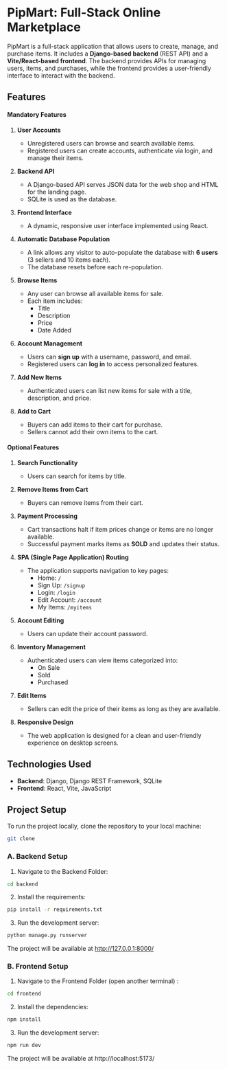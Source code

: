 # PipMart: Full-Stack Online Marketplace

PipMart is a full-stack application that allows users to create, manage, and purchase items. It includes a **Django-based backend** (REST API) and a **Vite/React-based frontend**. The backend provides APIs for managing users, items, and purchases, while the frontend provides a user-friendly interface to interact with the backend.


## Features

#### **Mandatory Features**

1. **User Accounts**  
   - Unregistered users can browse and search available items.  
   - Registered users can create accounts, authenticate via login, and manage their items.

2. **Backend API**  
   - A Django-based API serves JSON data for the web shop and HTML for the landing page.  
   - SQLite is used as the database.

3. **Frontend Interface**  
   - A dynamic, responsive user interface implemented using React.

4. **Automatic Database Population**  
   - A link allows any visitor to auto-populate the database with **6 users** (3 sellers and 10 items each).  
   - The database resets before each re-population.

5. **Browse Items**  
   - Any user can browse all available items for sale.  
   - Each item includes:  
      - Title  
      - Description  
      - Price  
      - Date Added  

6. **Account Management**  
   - Users can **sign up** with a username, password, and email.  
   - Registered users can **log in** to access personalized features.

7. **Add New Items**  
   - Authenticated users can list new items for sale with a title, description, and price.

8. **Add to Cart**  
   - Buyers can add items to their cart for purchase.  
   - Sellers cannot add their own items to the cart.

#### **Optional Features**

1. **Search Functionality**  
   - Users can search for items by title.

2. **Remove Items from Cart**  
   - Buyers can remove items from their cart.

3. **Payment Processing**  
   - Cart transactions halt if item prices change or items are no longer available.  
   - Successful payment marks items as **SOLD** and updates their status.

4. **SPA (Single Page Application) Routing**  
   - The application supports navigation to key pages:  
     - Home: `/`  
     - Sign Up: `/signup`  
     - Login: `/login`  
     - Edit Account: `/account`  
     - My Items: `/myitems`  

5. **Account Editing**  
   - Users can update their account password.

6. **Inventory Management**  
   - Authenticated users can view items categorized into:  
      - On Sale  
      - Sold  
      - Purchased  

7. **Edit Items**  
   - Sellers can edit the price of their items as long as they are available.

8. **Responsive Design**  
   - The web application is designed for a clean and user-friendly experience on desktop screens.


## Technologies Used

- **Backend**: Django, Django REST Framework, SQLite
- **Frontend**: React, Vite, JavaScript


## Project Setup

To run the project locally, clone the repository to your local machine:

```bash 
git clone 
```

### A. Backend Setup

1. Navigate to the Backend Folder:

```bash 
cd backend
```

2. Install the requirements:

```bash 
pip install -r requirements.txt 
```

3. Run the development server:

```bash 
python manage.py runserver
```
The project will be available at http://127.0.0.1:8000/


### B. Frontend Setup 

1. Navigate to the Frontend Folder (open another terminal) :

```bash 
cd frontend
```

2. Install the dependencies:

```bash 
npm install
```

3. Run the development server:

```bash 
npm run dev
```

The project will be available at http://localhost:5173/


